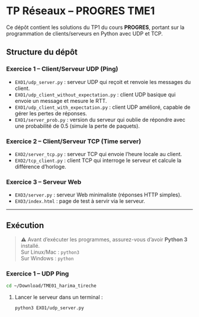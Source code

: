 # TP Réseaux – PROGRES TME1

Ce dépôt contient les solutions du TP1 du cours **PROGRES**, portant sur la programmation de clients/serveurs en Python avec UDP et TCP.

## Structure du dépôt

### Exercice 1 – Client/Serveur UDP (Ping)
- `EXO1/udp_server.py` : serveur UDP qui reçoit et renvoie les messages du client.
- `EXO1/udp_client_without_expectation.py` : client UDP basique qui envoie un message et mesure le RTT.
- `EXO1/udp_client_with_expectation.py` : client UDP amélioré, capable de gérer les pertes de réponses.
- `EXO1/server_prob.py` : version du serveur qui oublie de répondre avec une probabilité de 0.5 (simule la perte de paquets).

### Exercice 2 – Client/Serveur TCP (Time server)
- `EXO2/server_tcp.py` : serveur TCP qui envoie l’heure locale au client.
- `EXO2/tcp_client.py` : client TCP qui interroge le serveur et calcule la différence d’horloge.

### Exercice 3 – Serveur Web
- `EXO3/server.py` : serveur Web minimaliste (réponses HTTP simples).
- `EXO3/index.html` : page de test à servir via le serveur.

---

## Exécution

> ⚠️ Avant d’exécuter les programmes, assurez-vous d’avoir **Python 3** installé.  
> Sur Linux/Mac : `python3`  
> Sur Windows : `python`

### Exercice 1 – UDP Ping
   ```bash
   cd ~/Download/TME01_harima_tireche
```

1. Lancer le serveur dans un terminal :
   ```bash
   python3 EXO1/udp_server.py
   ```
